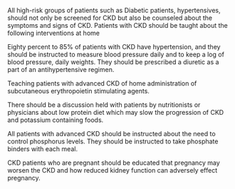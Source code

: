 All high-risk groups of patients such as Diabetic patients, hypertensives, should not only be screened for CKD but also be counseled about the symptoms and signs of CKD. Patients with CKD should be taught about the following interventions at home

Eighty percent to 85% of patients with CKD have hypertension, and they should be instructed to measure blood pressure daily and to keep a log of blood pressure, daily weights. They should be prescribed a diuretic as a part of an antihypertensive regimen.

Teaching patients with advanced CKD of home administration of subcutaneous erythropoietin stimulating agents.

There should be a discussion held with patients by nutritionists or physicians about low protein diet which may slow the progression of CKD and potassium containing foods.

All patients with advanced CKD should be instructed about the need to control phosphorus levels. They should be instructed to take phosphate binders with each meal.

CKD patients who are pregnant should be educated that pregnancy may worsen the CKD and how reduced kidney function can adversely effect pregnancy.